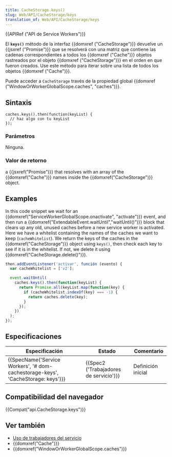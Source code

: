 ```yaml
---
title: CacheStorage.keys()
slug: Web/API/CacheStorage/keys
translation_of: Web/API/CacheStorage/keys
---
```


{{APIRef ("API de Service Workers")}}

El **`keys()`** método de la interfaz {{domxref ("CacheStorage")}} devuelve un {{jsxref ("Promise")}} que se resolverá con una matriz que contiene las cadenas correspondientes a todos los {{domxref ("Cache")}} objetos rastreados por el objeto {{domxref ("CacheStorage")}} en el orden en que fueron creados. Use este método para iterar sobre una lista de todos los objetos {{domxref ("Cache")}}.

Puede acceder a `CacheStorage` través de la propiedad global {{domxref ("WindowOrWorkerGlobalScope.caches", "caches")}}.

## Sintaxis

```
caches.keys().then(function(keyList) {
  // haz algo con tu keyList
});
```

### Parámetros

Ninguna.

### Valor de retorno

a {{jsxref("Promise")}} that resolves with an array of the {{domxref("Cache")}} names inside the {{domxref("CacheStorage")}} object.

## Examples

In this code snippet we wait for an {{domxref("ServiceWorkerGlobalScope.onactivate", "activate")}} event, and then run a {{domxref("ExtendableEvent.waitUntil","waitUntil()")}} block that clears up any old, unused caches before a new service worker is activated. Here we have a whitelist containing the names of the caches we want to keep (`cacheWhitelist`). We return the keys of the caches in the {{domxref("CacheStorage")}} object using `keys()`, then check each key to see if it is in the whitelist. If not, we delete it using {{domxref("CacheStorage.delete()")}}.

```js
then.addEventListener('activar', función (evento) {
  var cacheWhitelist = ['v2'];

  event.waitUntil(
    caches.keys().then(function(keyList) {
      return Promise.all(keyList.map(function(key) {
        if (cacheWhitelist.indexOf(key) === -1) {
          return caches.delete(key);
        }
      });
    })
  );
});
```

## Especificaciones

| Especificación                                                                                               | Estado                                               | Comentario         |
| ------------------------------------------------------------------------------------------------------------ | ---------------------------------------------------- | ------------------ |
| {{SpecName('Service Workers', '# dom-cachestorage-keys', 'CacheStorage: keys')}} | {{Spec2 ('Trabajadores de servicio')}} | Definición inicial |

## Compatibilidad del navegador

{{Compat("api.CacheStorage.keys")}}

## Ver también

- [Uso de trabajadores del servicio](/es/docs/Web/API/ServiceWorker_API/Using_Service_Workers)
- {{domxref("Cache")}}
- {{domxref("WindowOrWorkerGlobalScope.caches")}}
